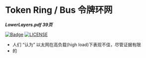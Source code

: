 # Token Ring / Bus 令牌环网
***LowerLayers.pdf 39页***

[![Badge](https://img.shields.io/badge/link-996.icu-%23FF4D5B.svg?style=flat-square)](https://996.icu/#/en_US)
[![LICENSE](https://img.shields.io/badge/license-Anti%20996-blue.svg?style=flat-square)](https://github.com/996icu/996.ICU/blob/master/LICENSE)

* 人们 “认为” 以太网在高负载(high load)下表现不佳，尽管证据有限
* 的